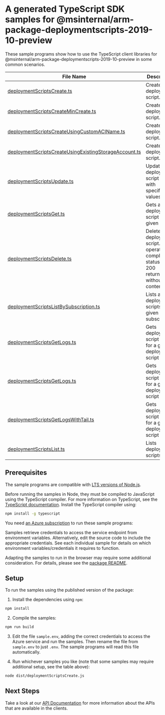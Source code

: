 # A generated TypeScript SDK samples for @msinternal/arm-package-deploymentscripts-2019-10-preview

These sample programs show how to use the TypeScript client libraries for @msinternal/arm-package-deploymentscripts-2019-10-preview in some common scenarios.

| **File Name**           | **Description**                      |
| ----------------------- | ------------------------------------ |
| [deploymentScriptsCreate.ts][deploymentScriptsCreate] | Creates a deployment script. |  
| [deploymentScriptsCreateMinCreate.ts][deploymentScriptsCreateMinCreate] | Creates a deployment script. |  
| [deploymentScriptsCreateUsingCustomACIName.ts][deploymentScriptsCreateUsingCustomACIName] | Creates a deployment script. |  
| [deploymentScriptsCreateUsingExistingStorageAccount.ts][deploymentScriptsCreateUsingExistingStorageAccount] | Creates a deployment script. |  
| [deploymentScriptsUpdate.ts][deploymentScriptsUpdate] | Updates deployment script tags with specified values. |  
| [deploymentScriptsGet.ts][deploymentScriptsGet] | Gets a deployment script with a given name. |  
| [deploymentScriptsDelete.ts][deploymentScriptsDelete] | Deletes a deployment script. When operation completes, status code 200 returned without content. |  
| [deploymentScriptsListBySubscription.ts][deploymentScriptsListBySubscription] | Lists all deployment scripts for a given subscription. |  
| [deploymentScriptsGetLogs.ts][deploymentScriptsGetLogs] | Gets deployment script logs for a given deployment script name. |  
| [deploymentScriptsGetLogs.ts][deploymentScriptsGetLogs] | Gets deployment script logs for a given deployment script name. |  
| [deploymentScriptsGetLogsWithTail.ts][deploymentScriptsGetLogsWithTail] | Gets deployment script logs for a given deployment script name. |  
| [deploymentScriptsList.ts][deploymentScriptsList] | Lists deployments scripts. |  

## Prerequisites

The sample programs are compatible with [LTS versions of Node.js](https://nodejs.org/about/releases/).

Before running the samples in Node, they must be compiled to JavaScript using the TypeScript compiler. For more information on TypeScript, see the [TypeScript documentation][typescript]. Install the TypeScript compiler using:

```bash
npm install -g typescript
```

You need [an Azure subscription][freesub] to run these sample programs:


Samples retrieve credentials to access the service endpoint from environment variables. Alternatively, edit the source code to include the appropriate credentials. See each individual sample for details on which environment variables/credentials it requires to function.

Adapting the samples to run in the browser may require some additional consideration. For details, please see the [package README][package].

## Setup

To run the samples using the published version of the package:

1. Install the dependencies using `npm`:

```bash
npm install
```

2. Compile the samples:

```bash
npm run build
```

3. Edit the file `sample.env`, adding the correct credentials to access the Azure service and run the samples. Then rename the file from `sample.env` to just `.env`. The sample programs will read this file automatically.

4. Run whichever samples you like (note that some samples may require additional setup, see the table above):

```bash
node dist/deploymentScriptsCreate.js
```

## Next Steps

Take a look at our [API Documentation][apiref] for more information about the APIs that are available in the clients.  

[deploymentScriptsCreate]: https://github.com/Azure/azure-sdk-for-js/blob/main//samples/v1/typescript/src/deploymentScriptsCreate.ts  
[deploymentScriptsCreateMinCreate]: https://github.com/Azure/azure-sdk-for-js/blob/main//samples/v1/typescript/src/deploymentScriptsCreateMinCreate.ts  
[deploymentScriptsCreateUsingCustomACIName]: https://github.com/Azure/azure-sdk-for-js/blob/main//samples/v1/typescript/src/deploymentScriptsCreateUsingCustomACIName.ts  
[deploymentScriptsCreateUsingExistingStorageAccount]: https://github.com/Azure/azure-sdk-for-js/blob/main//samples/v1/typescript/src/deploymentScriptsCreateUsingExistingStorageAccount.ts  
[deploymentScriptsUpdate]: https://github.com/Azure/azure-sdk-for-js/blob/main//samples/v1/typescript/src/deploymentScriptsUpdate.ts  
[deploymentScriptsGet]: https://github.com/Azure/azure-sdk-for-js/blob/main//samples/v1/typescript/src/deploymentScriptsGet.ts  
[deploymentScriptsDelete]: https://github.com/Azure/azure-sdk-for-js/blob/main//samples/v1/typescript/src/deploymentScriptsDelete.ts  
[deploymentScriptsListBySubscription]: https://github.com/Azure/azure-sdk-for-js/blob/main//samples/v1/typescript/src/deploymentScriptsListBySubscription.ts  
[deploymentScriptsGetLogs]: https://github.com/Azure/azure-sdk-for-js/blob/main//samples/v1/typescript/src/deploymentScriptsGetLogs.ts  
[deploymentScriptsGetLogs]: https://github.com/Azure/azure-sdk-for-js/blob/main//samples/v1/typescript/src/deploymentScriptsGetLogs.ts  
[deploymentScriptsGetLogsWithTail]: https://github.com/Azure/azure-sdk-for-js/blob/main//samples/v1/typescript/src/deploymentScriptsGetLogsWithTail.ts  
[deploymentScriptsList]: https://github.com/Azure/azure-sdk-for-js/blob/main//samples/v1/typescript/src/deploymentScriptsList.ts  
[apiref]: https://docs.microsoft.com/javascript/api/@msinternal/arm-package-deploymentscripts-2019-10-preview  
[freesub]: https://azure.microsoft.com/free/  
[package]: https://github.com/Azure/azure-sdk-for-js/tree/main//README.md  
[typescript]: https://www.typescriptlang.org/docs/home.html  
